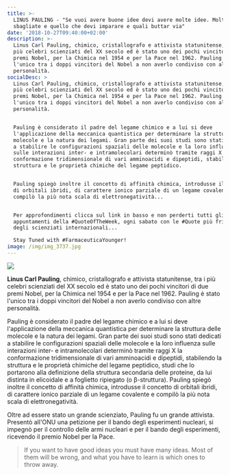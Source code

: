 ```yaml
---
title: >-
  LINUS PAULING - "Se vuoi avere buone idee devi avere molte idee. Molte saranno
  sbagliate e quello che devi imparare e quali buttar via"
date: '2018-10-27T09:40:00+02:00'
description: >-
  Linus Carl Pauling, chimico, cristallografo e attivista statunitense, tra i
  più celebri scienziati del XX secolo ed è stato uno dei pochi vincitori di due
  premi Nobel, per la Chimica nel 1954 e per la Pace nel 1962. Pauling è stato
  l'unico tra i doppi vincitori del Nobel a non averlo condiviso con altre
  personalità.
socialDesc: >
  Linus Carl Pauling, chimico, cristallografo e attivista statunitense, tra i
  più celebri scienziati del XX secolo ed è stato uno dei pochi vincitori di due
  premi Nobel, per la Chimica nel 1954 e per la Pace nel 1962. Pauling è stato
  l'unico tra i doppi vincitori del Nobel a non averlo condiviso con altre
  personalità.


  Pauling è considerato il padre del legame chimico e a lui si deve
  l'applicazione della meccanica quantistica per determinare la struttura delle
  molecole e la natura dei legami. Gran parte dei suoi studi sono stati dedicati
  a stabilire le configurazioni spaziali delle molecole e la loro influenza
  sulle interazioni inter- e intramolecolari determinò tramite raggi X la
  conformazione tridimensionale di vari amminoacidi e dipeptidi, stabilendo la
  struttura e le proprietà chimiche del legame peptidico. 


  Pauling spiegò inoltre il concetto di affinità chimica, introdusse il concetto
  di orbitali ibridi, di carattere ionico parziale di un legame covalente e
  compilò la più nota scala di elettronegatività...


  Per approfondimenti clicca sul link in basso e non perderti tutti gli
  appuntamenti della #QuoteOfTheWeek, ogni sabato con le #Quote più frizzanti
  degli scienziati internazionali...

  Stay Tuned with #FarmaceuticaYounger!
image: /img/img_3737.jpg
---
```

![](/img/img_3737.jpg)

**Linus Carl Pauling**, chimico, cristallografo e attivista statunitense, tra i più celebri scienziati del XX secolo ed è stato uno dei pochi vincitori di due premi Nobel, per la Chimica nel 1954 e per la Pace nel 1962. Pauling è stato l'unico tra i doppi vincitori del Nobel a non averlo condiviso con altre personalità.

Pauling è considerato il padre del legame chimico e a lui si deve l'applicazione della meccanica quantistica per determinare la struttura delle molecole e la natura dei legami. Gran parte dei suoi studi sono stati dedicati a stabilire le configurazioni spaziali delle molecole e la loro influenza sulle interazioni inter- e intramolecolari determinò tramite raggi X la conformazione tridimensionale di vari amminoacidi e dipeptidi, stabilendo la struttura e le proprietà chimiche del legame peptidico, studi che lo portarono alla definizione della struttura secondaria delle proteine, da lui distinta in elicoidale e a foglietto ripiegato (o β-struttura). Pauling spiegò inoltre il concetto di affinità chimica, introdusse il concetto di orbitali ibridi, di carattere ionico parziale di un legame covalente e compilò la più nota scala di elettronegatività.

Oltre ad essere stato un grande scienziato, Pauling fu un grande attivista. Presentò all'ONU una petizione per il bando degli esperimenti nucleari, si impegnò per il controllo delle armi nucleari e per il bando degli esperimenti, ricevendo il premio Nobel per la Pace.

> If you want to have good ideas you must have many ideas. Most of them will be wrong, and what you have to learn is which ones to throw away.
